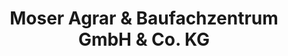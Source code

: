 ---
title: "Moser Agrar & Baufachzentrum GmbH & Co. KG"
url: /reichertshausen/moser-agrar-und-baufachzentrum-gmbh-und-co-kg/
shop: Baustoffe
---